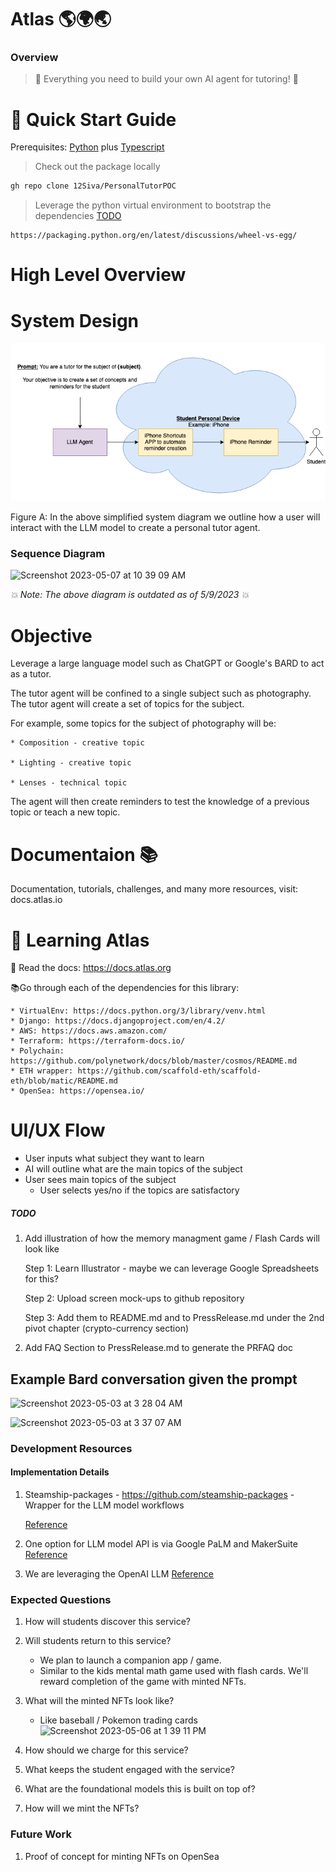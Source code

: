 # Atlas 🌎🌍🌏

### Overview
> 🚀 Everything you need to build your own AI agent for tutoring! 🚀

# 🌊 Quick Start Guide

Prerequisites:  [Python](https://www.tutorialspoint.com/python/python_quick_guide.htm) plus [Typescript](https://www.typescriptlang.org/docs/)

> Check out the package locally
```bash
gh repo clone 12Siva/PersonalTutorPOC
```

> Leverage the python virtual environment to bootstrap the dependencies [TODO](https://packaging.python.org/en/latest/guides/installing-using-pip-and-virtual-environments/)
```
https://packaging.python.org/en/latest/discussions/wheel-vs-egg/ 
```

# High Level Overview

# System Design
![System Diagram](https://github.com/12Siva/PersonalTutorPOC/blob/4dc35c8ce2eee9812f649c60cba32ebdb2a88f78/System%20Design.png)

Figure A: In the above simplified system diagram we outline how a user will interact with the LLM model to create a personal tutor agent.

### Sequence Diagram
![Screenshot 2023-05-07 at 10 39 09 AM](https://user-images.githubusercontent.com/7332619/236693523-8f058215-b493-43a0-9026-fdddc532312e.png) 

_💥 Note: The above diagram is outdated as of 5/9/2023 💥_ 

# Objective 
Leverage a large language model such as ChatGPT or Google's BARD to act as a tutor.

The tutor agent will be confined to a single subject such as photography.
The tutor agent will create a set of topics for the subject.

For example, some topics for the subject of photography will be:
    
    * Composition - creative topic
    
    * Lighting - creative topic
    
    * Lenses - technical topic

The agent will then create reminders to test the knowledge of a previous topic or teach a new topic.

# Documentaion 📚
Documentation, tutorials, challenges, and many more resources, visit: docs.atlas.io

# 🔭 Learning Atlas
📕 Read the docs: https://docs.atlas.org

📚Go through each of the dependencies for this library:

    * VirtualEnv: https://docs.python.org/3/library/venv.html
    * Django: https://docs.djangoproject.com/en/4.2/
    * AWS: https://docs.aws.amazon.com/
    * Terraform: https://terraform-docs.io/
    * Polychain: https://github.com/polynetwork/docs/blob/master/cosmos/README.md
    * ETH wrapper: https://github.com/scaffold-eth/scaffold-eth/blob/matic/README.md
    * OpenSea: https://opensea.io/


# UI/UX Flow

- User inputs what subject they want to learn
- AI will outline what are the main topics of the subject
- User sees main topics of the subject
    - User selects yes/no if the topics are satisfactory  

##### TODO
1. Add illustration of how the memory managment game / Flash Cards will look like

    Step 1: Learn Illustrator
        - maybe we can leverage Google Spreadsheets for this?

    Step 2: Upload screen mock-ups to github repository

    Step 3: Add them to README.md and to PressRelease.md under the 2nd pivot chapter (crypto-currency section)
    
2. Add FAQ Section to PressRelease.md to generate the PRFAQ doc



## Example Bard conversation given the prompt
![Screenshot 2023-05-03 at 3 28 04 AM](https://user-images.githubusercontent.com/7332619/235893539-a0739f5e-9157-48c3-a105-9fe1dc9065c6.png)

![Screenshot 2023-05-03 at 3 37 07 AM](https://user-images.githubusercontent.com/7332619/235893764-d467bf28-9855-4019-9420-6c916aae41c9.png)

### Development Resources

#### Implementation Details
1. Steamship-packages - https://github.com/steamship-packages - Wrapper for the LLM model workflows
    
    [Reference](https://www.youtube.com/live/vw-KWfKwvTQ?feature=share)
1. One option for LLM model API is via Google PaLM and MakerSuite [Reference](https://developers.googleblog.com/2023/03/announcing-palm-api-and-makersuite.html)

1. We are leveraging the OpenAI LLM [Reference](https://platform.openai.com/docs/api-reference?lang=python)

### Expected Questions
1. How will students discover this service?

2. Will students return to this service?
    - We plan to launch a companion app / game.
    - Similar to the kids mental math game used with flash cards. We'll reward completion of the game with minted NFTs.

3. What will the minted NFTs look like?
    - Like baseball / Pokemon trading cards
    ![Screenshot 2023-05-06 at 1 39 11 PM](https://user-images.githubusercontent.com/7332619/236645750-62c37547-ac72-49ce-af9f-dcf1a0b0d83a.png)

4. How should we charge for this service?

5. What keeps the student engaged with the service?

6. What are the foundational models this is built on top of?

7. How will we mint the NFTs?


### Future Work

1. Proof of concept for minting NFTs on OpenSea


  
